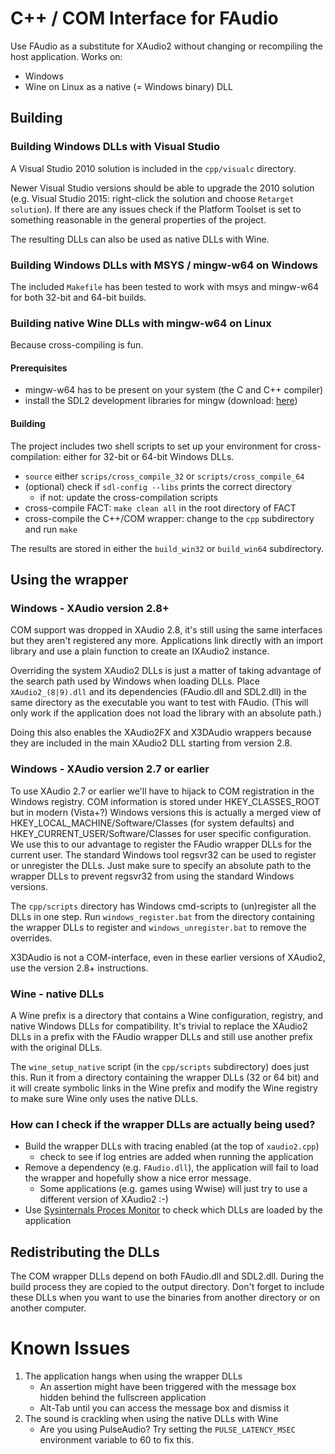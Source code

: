 # C++ / COM Interface for FAudio
Use FAudio as a substitute for XAudio2 without changing or recompiling the host application.
Works on:
- Windows 
- Wine on Linux as a native (= Windows binary) DLL

## Building

### Building Windows DLLs with Visual Studio
A Visual Studio 2010 solution is included in the ```cpp/visualc``` directory. 

Newer Visual Studio versions should be able to upgrade the 2010 solution (e.g. Visual Studio 2015: right-click the solution and choose ```Retarget solution```). If there are any issues check if the Platform Toolset is set to something reasonable in the general properties of the project.

The resulting DLLs can also be used as native DLLs with Wine.

### Building Windows DLLs with MSYS / mingw-w64 on Windows
The included ```Makefile``` has been tested to work with msys and mingw-w64 for both 32-bit and 64-bit builds.

### Building native Wine DLLs with mingw-w64 on Linux
Because cross-compiling is fun.

#### Prerequisites
- mingw-w64 has to be present on your system (the C and C++ compiler)
- install the SDL2 development libraries for mingw (download: [here](http://libsdl.org/download-2.0.php))

#### Building
The project includes two shell scripts to set up your environment for cross-compilation: either for 32-bit or 64-bit Windows DLLs.

- ```source``` either ```scrips/cross_compile_32``` or ```scripts/cross_compile_64```
- (optional) check if ```sdl-config --libs``` prints the correct directory 
    - if not: update the cross-compilation scripts
- cross-compile FACT: ```make clean all``` in the root directory of FACT
- cross-compile the C++/COM wrapper: change to the ```cpp``` subdirectory and run ```make```

The results are stored in either the ```build_win32``` or ```build_win64``` subdirectory. 

## Using the wrapper

### Windows - XAudio version 2.8+
COM support was dropped in XAudio 2.8, it's still using the same interfaces but they aren't registered any more. Applications link directly with an import library and use a plain function to create an IXAudio2 instance. 

Overriding the system XAudio2 DLLs is just a matter of taking advantage of the search path used by Windows when loading DLLs. Place ```XAudio2_(8|9).dll``` and its dependencies (FAudio.dll and SDL2.dll) in the same directory as the executable you want to test with FAudio. (This will only work if the application does not load the library with an absolute path.)

Doing this also enables the XAudio2FX and X3DAudio wrappers because they are included in the main XAudio2 DLL starting from version 2.8.

### Windows - XAudio version 2.7 or earlier
To use XAudio 2.7 or earlier we'll have to hijack to COM registration in the Windows registry. COM information is stored under HKEY_CLASSES_ROOT but in modern (Vista+?) Windows versions this is actually a merged view of HKEY_LOCAL_MACHINE/Software/Classes (for system defaults) and HKEY_CURRENT_USER/Software/Classes for user specific configuration. We use this to our advantage to register the FAudio wrapper DLLs for the current user. The standard Windows tool regsvr32 can be used to register or unregister the DLLs. Just make sure to specify an absolute path to the wrapper DLLs to prevent regsvr32 from using the standard Windows versions. 

The ```cpp/scripts``` directory has Windows cmd-scripts to (un)register all the DLLs in one step. Run ```windows_register.bat``` from the directory containing the wrapper DLLs to register and ```windows_unregister.bat``` to remove the overrides.

X3DAudio is not a COM-interface, even in these earlier versions of XAudio2, use the version 2.8+ instructions.

### Wine - native DLLs
A Wine prefix is a directory that contains a Wine configuration, registry, and native Windows DLLs for compatibility. It's trivial to replace the XAudio2 DLLs in a prefix with the FAudio wrapper DLLs and still use another prefix with the original DLLs.

The ```wine_setup_native``` script (in the ```cpp/scripts``` subdirectory) does just this. Run it from a directory containing the wrapper DLLs (32 or 64 bit) and it will create symbolic links in the Wine prefix and modify the Wine registry to make sure Wine only uses the native DLLs.

### How can I check if the wrapper DLLs are actually being used?
- Build the wrapper DLLs with tracing enabled (at the top of ```xaudio2.cpp```)
    - check to see if log entries are added when running the application
- Remove a dependency (e.g. ```FAudio.dll```), the application will fail to load the wrapper and hopefully show a nice error message.
    - Some applications (e.g. games using Wwise) will just try to use a different version of XAudio2 :-)
- Use [Sysinternals Proces Monitor](https://docs.microsoft.com/en-us/sysinternals/downloads/procmon) to check which DLLs are loaded by the application

## Redistributing the DLLs
The COM wrapper DLLs depend on both FAudio.dll and SDL2.dll. During the build process they are copied to the output directory. Don't forget to include these DLLs when you want to use the binaries from another directory or on another computer.

# Known Issues
1. The application hangs when using the wrapper DLLs
    - An assertion might have been triggered with the message box hidden behind the fullscreen application
    - Alt-Tab until you can access the message box and dismiss it
2. The sound is crackling when using the native DLLs with Wine
    - Are you using PulseAudio? Try setting the ```PULSE_LATENCY_MSEC``` environment variable to 60 to fix this.
